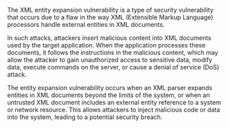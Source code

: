 The XML entity expansion vulnerability is a type of security vulnerability that occurs due to a flaw in the way XML (Extensible Markup Language) processors handle external entities in XML documents.

In such attacks, attackers insert malicious content into XML documents used by the target application. When the application processes these documents, it follows the instructions in the malicious content, which may allow the attacker to gain unauthorized access to sensitive data, modify data, execute commands on the server, or cause a denial of service (DoS) attack.

The entity expansion vulnerability occurs when an XML parser expands entities in XML documents beyond the limits of the system, or when an untrusted XML document includes an external entity reference to a system or network resource. This allows attackers to inject malicious code or data into the system, leading to a potential security breach.